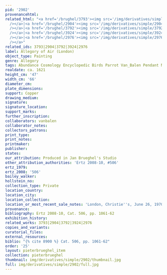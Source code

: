 ```yaml
---
pid: '2902'
provenancehtml:
related_html: "<a href='/brughel/3793'><img src='/img/derivatives/simple/3793/thumbnail.jpg'
  /></a>|<a href='/brughel/2904'><img src='/img/derivatives/simple/2904/thumbnail.jpg'
  /></a>|<a href='/brughel/3792'><img src='/img/derivatives/simple/3792/thumbnail.jpg'
  /></a>|<a href='/brughel/3924'><img src='/img/derivatives/simple/3924/thumbnail.jpg'
  /></a>|<a href='/brughel/2976'><img src='/img/derivatives/simple/2976/thumbnail.jpg'
  /></a>"
related_ids: 3793|2904|3792|3924|2976
label: Allegory of Air (London)
object_type: Painting
genre: Allegory
tags: Abundance Cosmology Encyclopedic Birds Parrot Van_Balen Pendant Nude Putti Landscape
realdate: ca. 1621
height_cm: '47'
width_cm: '66'
diameter_cm:
plate_dimensions:
support: Copper
drawing_medium:
signature:
signature_location:
support_marks:
further_inscription:
collaborators: vanbalen
collaborator_notes:
collectors_patrons:
print_type:
print_notes:
printmaker:
publisher:
states:
our_attribution: Produced in Jan Brueghel's Studio
other_attribution_authorities: 'Ertz 2008-10, #506'
ertz_1979:
ertz_2008: '506'
bailey_walker:
hollstein_no:
collection_type: Private
location_country:
location_city:
location_collection:
location_or_most_recent_sale_notes: 'London, Christie''s, June 26, 1970, inv. #50'
provenance:
bibliography: Ertz 2008-10, Cat. 506, pp. 1061-62
exhibition_history:
related_works: 3793|2904|3792|3924|2976
copies_and_variants:
curatorial_files:
external_resources:
biblio: "{% cite 8900 %} Cat. 506, pp. 1061-62"
order: '25'
layout: pieterbrueghel_item
collection: pieterbrueghel
thumbnail: img/derivatives/simple/2902/thumbnail.jpg
full: img/derivatives/simple/2902/full.jpg
---
```

